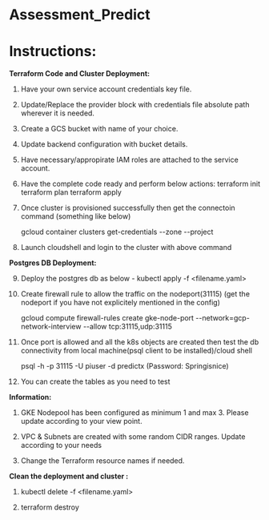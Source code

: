 # Assessment_Predict

Instructions:
=============

**Terraform Code and Cluster Deployment:**

1. Have your own service account credentials key file.
2. Update/Replace the provider block with credentials file absolute path wherever it is needed.
3. Create a GCS bucket with name of your choice.
4. Update backend configuration with bucket details.
5. Have necessary/appropirate IAM roles are attached to the service account.
6. Have the complete code ready and perform below actions:
    terraform init
    terraform plan
    terraform apply
7. Once cluster is provisioned successfully then get the connectoin command (something like below)
   
   gcloud container clusters get-credentials <clustername> --zone <zone ID> --project <Project ID>
    
8. Launch cloudshell and login to the cluster with above command
  
**Postgres DB Deployment:**
  
9. Deploy the postgres db as below - 
   kubectl apply -f <filename.yaml>
    
10. Create firewall rule to allow the traffic on the nodeport(31115) (get the nodeport if you have not explicitely mentioned in the config)
    
    gcloud compute firewall-rules create gke-node-port --network=gcp-network-interview       --allow tcp:31115,udp:31115
    
11. Once port is allowed and all the k8s objects are created then test the db connectivity from local machine(psql client to be installed)/cloud shell
    
    psql -h <Node External IP> -p 31115 -U piuser -d predictx (Password: Springisnice)
    
12. You can create the tables as you need to test
  
**Information:**


1. GKE Nodepool has been configured as minimum 1 and max 3. Please update according to your view point.
    
2. VPC & Subnets are created with some random CIDR ranges. Update according to your needs
    
3. Change the Terraform resource names if needed.

    
**Clean the deployment and cluster :**
    
1. kubectl delete -f <filename.yaml>
    
2. terraform destroy
